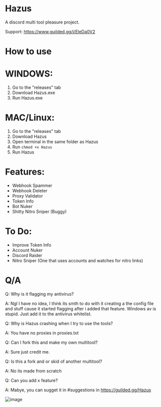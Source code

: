 # Hazus
A discord multi tool pleasure project.

Support: https://www.guilded.gg/i/EleDa0V2

# How to use

# WINDOWS:
1) Go to the "releases" tab
2) Download Hazus.exe
3) Run Hazus.exe

# MAC/Linux:
1) Go to the "releases" tab
2) Download Hazus
3) Open terminal in the same folder as Hazus
4) Run `chmod +x Hazus`
5) Run Hazus

# Features:
- Webhook Spammer
- Webhook Deleter
- Proxy Validator
- Token Info
- Bot Nuker
- Shitty Nitro Sniper (Buggy)

# To Do:
- Improve Token Info 
- Account Nuker
- Discord Raider
- Nitro Sniper (One that uses accounts and watches for nitro links)


# Q/A
Q: Why is it flagging my antivirus?

A: Ngl I have no idea, I think its smth to do with it creating a the config file and stuff cause it started flagging after i added that feature. Windows av is stupid. Just add it to the antivirus whitelist.

Q: Why is Hazus crashing when I try to use the tools?

A: You have no proxies in proxies.txt

Q: Can I fork this and make my own multitool?

A: Sure just credit me.

Q: Is this a fork and or skid of another multitool?

A: No its made from scratch

Q: Can you add x feature?

A: Mabye, you can sugget it in #suggestions in https://guilded.gg/Hazus

![image](https://github.com/FlashGriefs/Hazus/assets/140736136/b27e4206-100e-4780-8c2b-14279096804a)

